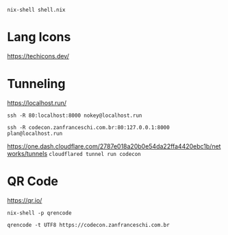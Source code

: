 `nix-shell shell.nix`

# Lang Icons
https://techicons.dev/


# Tunneling
https://localhost.run/

`ssh -R 80:localhost:8000 nokey@localhost.run`

`ssh -R codecon.zanfranceschi.com.br:80:127.0.0.1:8000 plan@localhost.run`


https://one.dash.cloudflare.com/2787e018a20b0e54da22ffa4420ebc1b/networks/tunnels
`cloudflared tunnel run codecon`


# QR Code
https://qr.io/

`nix-shell -p qrencode`

`qrencode -t UTF8 https://codecon.zanfranceschi.com.br`
